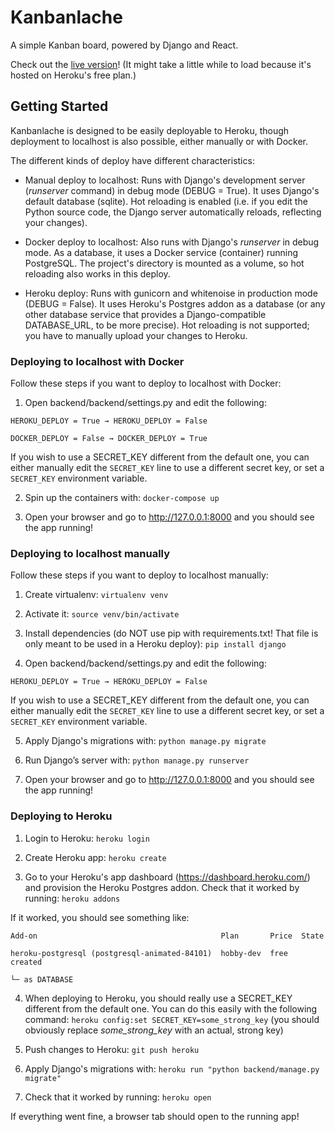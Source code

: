 # Kanbanlache

A simple Kanban board, powered by Django and React.

Check out the [live version](https://kanbanlache.herokuapp.com/)! (It might take a little while to load because it's hosted on Heroku's free plan.)

## Getting Started

Kanbanlache is designed to be easily deployable to Heroku, though deployment to localhost is also
possible, either manually or with Docker.

The different kinds of deploy have different characteristics:
* Manual deploy to localhost: Runs with Django's development server (*runserver* command) in debug mode (DEBUG = True). It uses Django's default database (sqlite). Hot reloading is enabled (i.e. if you edit the Python source code, the Django server automatically reloads, reflecting your changes).

* Docker deploy to localhost: Also runs with Django's *runserver* in debug mode. As a database, it uses a Docker service (container) running PostgreSQL. The project's directory is mounted as a volume, so hot reloading also works in this deploy.

* Heroku deploy: Runs with gunicorn and whitenoise in production mode (DEBUG = False). It uses Heroku's Postgres addon as a database (or any other database service that provides a Django-compatible DATABASE_URL, to be more precise). Hot reloading is not supported; you have to manually upload your changes to Heroku.

### Deploying to localhost with Docker

Follow these steps if you want to deploy to localhost with Docker:

1. Open backend/backend/settings.py and edit the following:

```
HEROKU_DEPLOY = True → HEROKU_DEPLOY = False

DOCKER_DEPLOY = False → DOCKER_DEPLOY = True
```

If you wish to use a SECRET_KEY different from the default one, you can either manually edit the `SECRET_KEY` line to use a different secret key, or set a `SECRET_KEY` environment variable.


2. Spin up the containers with: `docker-compose up`

3. Open your browser and go to http://127.0.0.1:8000 and you should see the app running!

### Deploying to localhost manually

Follow these steps if you want to deploy to localhost manually:

1. Create virtualenv: `virtualenv venv`

2. Activate it: `source venv/bin/activate`

3. Install dependencies (do NOT use pip with requirements.txt! That file is only meant to be used in a Heroku deploy): `pip install django`

4. Open backend/backend/settings.py and edit the following:

`HEROKU_DEPLOY = True → HEROKU_DEPLOY = False`

If you wish to use a SECRET_KEY different from the default one, you can either manually edit the `SECRET_KEY` line to use a different secret key, or set a `SECRET_KEY` environment variable.

5. Apply Django's migrations with: `python manage.py migrate`

6. Run Django’s server with: `python manage.py runserver`

7. Open your browser and go to http://127.0.0.1:8000 and you should see the app running!

### Deploying to Heroku

1. Login to Heroku: `heroku login`

2. Create Heroku app: `heroku create`

3. Go to your Heroku's app dashboard (https://dashboard.heroku.com/) and provision the Heroku Postgres addon. Check that it worked by running: `heroku addons`

If it worked, you should see something like:

```
Add-on                                         Plan       Price  State

heroku-postgresql (postgresql-animated-84101)  hobby-dev  free   created 

└─ as DATABASE
```

4. When deploying to Heroku, you should really use a SECRET_KEY different from the default one. You can do this easily with the following command: `heroku config:set SECRET_KEY=some_strong_key` (you should obviously replace *some_strong_key* with an actual, strong key)

5. Push changes to Heroku: `git push heroku`

6. Apply Django's migrations with: `heroku run "python backend/manage.py migrate"`

7. Check that it worked by running: `heroku open`

If everything went fine, a browser tab should open to the running app!